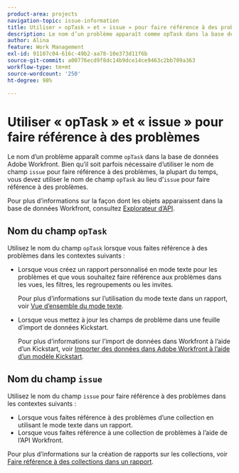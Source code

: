 ```yaml
---
product-area: projects
navigation-topic: issue-information
title: Utiliser « opTask » et « issue » pour faire référence à des problèmes
description: Le nom d’un problème apparaît comme opTask dans la base de données Adobe Workfront. Bien qu’il soit parfois nécessaire d’utiliser le nom du champ « issue » pour faire référence à des problèmes, la plupart du temps, vous devez utiliser le nom du champ « opTask » au lieu d’« issue » pour faire référence à des problèmes.
author: Alina
feature: Work Management
exl-id: 91107c04-616c-49b2-aa78-10e373d11f6b
source-git-commit: a00776ecd9f8dc14b9dce14ce9463c2bb709a363
workflow-type: tm+mt
source-wordcount: '250'
ht-degree: 98%

---
```


# Utiliser « opTask » et « issue » pour faire référence à des problèmes

Le nom d’un problème apparaît comme `opTask` dans la base de données Adobe Workfront. Bien qu’il soit parfois nécessaire d’utiliser le nom de champ `issue` pour faire référence à des problèmes, la plupart du temps, vous devez utiliser le nom de champ `opTask` au lieu d’`issue` pour faire référence à des problèmes.

Pour plus d’informations sur la façon dont les objets apparaissent dans la base de données Workfront, consultez [Explorateur d’API](https://developer.adobe.com/workfront/api-explorer/).

## Nom du champ `opTask`

Utilisez le nom du champ `opTask` lorsque vous faites référence à des problèmes dans les contextes suivants :

* Lorsque vous créez un rapport personnalisé en mode texte pour les problèmes et que vous souhaitez faire référence aux problèmes dans les vues, les filtres, les regroupements ou les invites.

  Pour plus d’informations sur l’utilisation du mode texte dans un rapport, voir [Vue d’ensemble du mode texte](../../../reports-and-dashboards/reports/text-mode/understand-text-mode.md).

<!--* When you pull information about issues using our API.  
  For more information about the Workfront API, see [Adobe Workfront API](../../../wf-api/workfront-api.md)-->

* Lorsque vous mettez à jour les champs de problème dans une feuille d’import de données Kickstart.

  Pour plus d’informations sur l’import de données dans Workfront à l’aide d’un Kickstart, voir [Importer des données dans Adobe Workfront à l’aide d’un modèle Kickstart](../../../administration-and-setup/manage-workfront/using-kick-starts/import-data-via-kickstarts.md).

## Nom du champ `issue`

Utilisez le nom du champ `issue` pour faire référence à des problèmes dans les contextes suivants :

* Lorsque vous faites référence à des problèmes d’une collection en utilisant le mode texte dans un rapport.
* Lorsque vous faites référence à une collection de problèmes à l’aide de l’API Workfront.

Pour plus d’informations sur la création de rapports sur les collections, voir [Faire référence à des collections dans un rapport](../../../reports-and-dashboards/reports/text-mode/reference-collections-report.md).

<!--
<note type="tip">
For information about how issues appear in a collection, see the
<a href="https://developer.adobe.com/workfront/api-explorer/" target="_blank">API Explorer</a> and select the API Unsupported option from the upper-right corner of the page.
<br>(NOTE: Drafted because this might not be needed.)
</note>
-->
